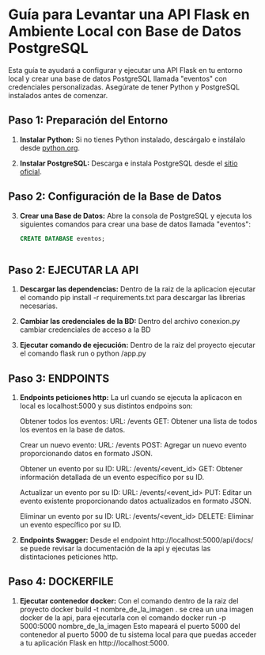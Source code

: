 # Guía para Levantar una API Flask en Ambiente Local con Base de Datos PostgreSQL

Esta guía te ayudará a configurar y ejecutar una API Flask en tu entorno local y crear una base de datos PostgreSQL llamada "eventos" con credenciales personalizadas. Asegúrate de tener Python y PostgreSQL instalados antes de comenzar.

## Paso 1: Preparación del Entorno

1. **Instalar Python:** Si no tienes Python instalado, descárgalo e instálalo desde [python.org](https://www.python.org/downloads/).

2. **Instalar PostgreSQL:** Descarga e instala PostgreSQL desde el [sitio oficial](https://www.postgresql.org/download/).

## Paso 2: Configuración de la Base de Datos

3. **Crear una Base de Datos:** Abre la consola de PostgreSQL y ejecuta los siguientes comandos para crear una base de datos llamada "eventos":

   ```sql
   CREATE DATABASE eventos;



## Paso 2: EJECUTAR LA API

1. **Descargar las dependencias:** Dentro de la raiz de la aplicacion ejecutar el comando pip install -r requirements.txt para descargar las librerias necesarias.

2. **Cambiar las credenciales de la BD:** Dentro del archivo conexion.py cambiar credenciales de acceso a la BD

3. **Ejecutar comando de ejecución:** Dentro de la raiz del proyecto ejecutar el comando flask run o python /app.py


## Paso 3: ENDPOINTS

1. **Endpoints peticiones http:**   La url cuando se ejecuta la aplicacon en local es localhost:5000 y sus distintos endpoins son:

     Obtener todos los eventos:
        URL: /events
        GET: Obtener una lista de todos los eventos en la base de datos.

    Crear un nuevo evento:
        URL: /events
        POST: Agregar un nuevo evento proporcionando datos en formato JSON.

    Obtener un evento por su ID:
        URL: /events/<event_id>
        GET: Obtener información detallada de un evento específico por su ID.

    Actualizar un evento por su ID:
        URL: /events/<event_id>
        PUT: Editar un evento existente proporcionando datos actualizados en formato JSON.

    Eliminar un evento por su ID:
        URL: /events/<event_id>
        DELETE: Eliminar un evento específico por su ID.


1. **Endpoints Swagger:** Desde el endpoint http://localhost:5000/api/docs/  se puede revisar la documentación de la api
y ejecutas las distintaciones peticiones http.


## Paso 4: DOCKERFILE

1. **Ejecutar contenedor docker:**  Con el comando dentro de la raiz del proyecto docker build -t nombre_de_la_imagen .
se crea un una imagen docker de la api, para ejecutarla con el comando docker run -p 5000:5000 nombre_de_la_imagen
Esto mapeará el puerto 5000 del contenedor al puerto 5000 de tu sistema local para que puedas acceder a tu aplicación Flask en http://localhost:5000.